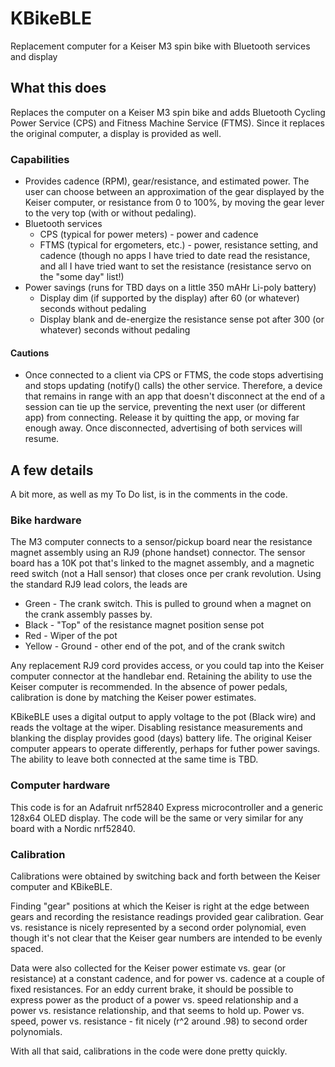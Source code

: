 # KBikeBLE
Replacement computer for a Keiser M3 spin bike with Bluetooth services and display

## What this does
Replaces the computer on a Keiser M3 spin bike and adds Bluetooth Cycling Power Service (CPS) and Fitness Machine Service (FTMS). Since it replaces the original computer, a display is provided as well.

### Capabilities
* Provides cadence (RPM), gear/resistance, and estimated power. The user can choose between an approximation of the gear displayed by the Keiser computer, or resistance from 0 to 100%, by moving the gear lever to the very top (with or without pedaling).
* Bluetooth services
  * CPS (typical for power meters) - power and cadence
  * FTMS (typical for ergometers, etc.) - power, resistance setting, and cadence (though no apps I have tried to date read the resistance, and all I have tried want to set the resistance (resistance servo on the "some day" list!)
* Power savings (runs for TBD days on a little 350 mAHr Li-poly battery)
  * Display dim (if supported by the display) after 60 (or whatever) seconds without pedaling
  * Display blank and de-energize the resistance sense pot after 300 (or whatever) seconds without pedaling

#### Cautions
* Once connected to a client via CPS or FTMS, the code stops advertising and stops updating (notify() calls) the other service. Therefore, a device that remains in range with an app that doesn't disconnect at the end of a session can tie up the service, preventing the next user (or different app) from connecting. Release it by quitting the app, or moving far enough away. Once disconnected, advertising of both services will resume.

## A few details

A bit more, as well as my To Do list, is in the comments in the code.

### Bike hardware
The M3 computer connects to a sensor/pickup board near the resistance magnet assembly using an RJ9 (phone handset) connector. The sensor board has a 10K pot that's linked to the magnet assembly, and a magnetic reed switch (not a Hall sensor) that closes once per crank revolution. Using the standard RJ9 lead colors, the leads are
* Green  - The crank switch. This is pulled to ground when a magnet on the crank assembly passes by.
* Black  - "Top" of the resistance magnet position sense pot
* Red    - Wiper of the pot
* Yellow - Ground - other end of the pot, and of the crank switch

Any replacement RJ9 cord provides access, or you could tap into the Keiser computer connector at the handlebar end. Retaining the ability to use the Keiser computer is recommended. In the absence of power pedals, calibration is done by matching the Keiser power estimates.

KBikeBLE uses a digital output to apply voltage to the pot (Black wire) and reads the voltage at the wiper. Disabling resistance measurements and blanking the display provides good (days) battery life. The original Keiser computer appears to operate differently, perhaps for futher power savings. The ability to leave both connected at the same time is TBD.

### Computer hardware
This code is for an Adafruit nrf52840 Express microcontroller and a generic 128x64 OLED display. The code will be the same or very similar for any board with a Nordic nrf52840.

### Calibration
Calibrations were obtained by switching back and forth between the Keiser computer and KBikeBLE. 

Finding "gear" positions at which the Keiser is right at the edge between gears and recording the resistance readings provided gear calibration. Gear vs. resistance is nicely represented by a second order polynomial, even though it's not clear that the Keiser gear numbers are intended to be evenly spaced.

Data were also collected for the Keiser power estimate vs. gear (or resistance) at a constant cadence, and for power vs. cadence at a couple of fixed resistances. For an eddy current brake, it should be possible to express power as the product of a power vs. speed relationship and a power vs. resistance relationship, and that seems to hold up. Power vs. speed, power vs. resistance - fit nicely (r^2 around .98) to second order polynomials. 

With all that said, calibrations in the code were done pretty quickly.
